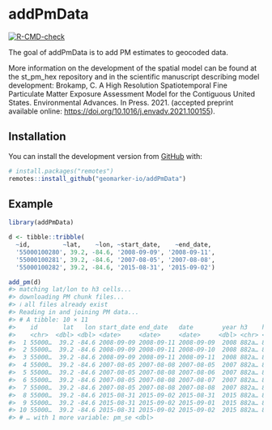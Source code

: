 
<!-- README.md is generated from README.Rmd. Please edit that file -->

# addPmData

<!-- badges: start -->

[![R-CMD-check](https://github.com/geomarker-io/addPmData/workflows/R-CMD-check/badge.svg)](https://github.com/geomarker-io/addPmData/actions)
<!-- badges: end -->

The goal of addPmData is to add PM estimates to geocoded data.

More information on the development of the spatial model can be found at
the st_pm_hex repository and in the scientific manuscript describing
model development: Brokamp, C. A High Resolution Spatiotemporal Fine
Particulate Matter Exposure Assessment Model for the Contiguous United
States. Environmental Advances. In Press. 2021. (accepted preprint
available online: <https://doi.org/10.1016/j.envadv.2021.100155>).

## Installation

You can install the development version from
[GitHub](https://github.com/) with:

``` r
# install.packages("remotes")
remotes::install_github("geomarker-io/addPmData")
```

## Example

``` r
library(addPmData)

d <- tibble::tribble(
  ~id,         ~lat,    ~lon, ~start_date,    ~end_date,
  '55000100280', 39.2, -84.6, '2008-09-09', '2008-09-11',
  '55000100281', 39.2, -84.6, '2007-08-05', '2007-08-08',
  '55000100282', 39.2, -84.6, '2015-08-31', '2015-09-02')

add_pm(d)
#> matching lat/lon to h3 cells...
#> downloading PM chunk files...
#> ℹ all files already exist
#> Reading in and joining PM data...
#> # A tibble: 10 × 11
#>    id       lat   lon start_date end_date   date        year h3    h3_3  pm_pred
#>    <chr>  <dbl> <dbl> <date>     <date>     <date>     <dbl> <chr> <chr>   <dbl>
#>  1 55000…  39.2 -84.6 2008-09-09 2008-09-11 2008-09-09  2008 882a… 832a…    8.23
#>  2 55000…  39.2 -84.6 2008-09-09 2008-09-11 2008-09-10  2008 882a… 832a…    9.58
#>  3 55000…  39.2 -84.6 2008-09-09 2008-09-11 2008-09-11  2008 882a… 832a…   13.0 
#>  4 55000…  39.2 -84.6 2007-08-05 2007-08-08 2007-08-05  2007 882a… 832a…   29.3 
#>  5 55000…  39.2 -84.6 2007-08-05 2007-08-08 2007-08-06  2007 882a… 832a…   28.5 
#>  6 55000…  39.2 -84.6 2007-08-05 2007-08-08 2007-08-07  2007 882a… 832a…   22.3 
#>  7 55000…  39.2 -84.6 2007-08-05 2007-08-08 2007-08-08  2007 882a… 832a…   20.7 
#>  8 55000…  39.2 -84.6 2015-08-31 2015-09-02 2015-08-31  2015 882a… 832a…   12.7 
#>  9 55000…  39.2 -84.6 2015-08-31 2015-09-02 2015-09-01  2015 882a… 832a…   17.2 
#> 10 55000…  39.2 -84.6 2015-08-31 2015-09-02 2015-09-02  2015 882a… 832a…   19.4 
#> # … with 1 more variable: pm_se <dbl>
```
